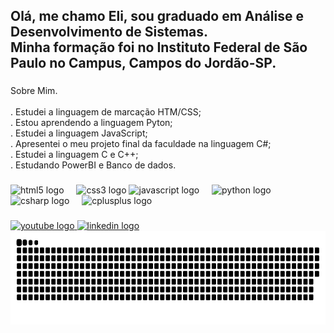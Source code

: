 <h2 align="left">Olá, me chamo Eli, sou graduado em Análise e Desenvolvimento de Sistemas.<br>Minha formação foi  no Instituto Federal de São Paulo no Campus, Campos do Jordão-SP.</h2>

###

<p align="left">Sobre Mim.<br><br>.  
  Estudei a linguagem de marcação HTM/CSS;<br>.
  Estou aprendendo a linguagem Pyton;<br>. 
  Estudei a linguagem JavaScript;<br>. 
  Apresentei o meu projeto final da faculdade na linguagem C#;<br>. 
  Estudei a linguagem C e C++;<br>. Estudando PowerBI e Banco de dados.</p>

###

<div align="left">
  <img src="https://cdn.jsdelivr.net/gh/devicons/devicon/icons/html5/html5-original.svg" height="30" alt="html5 logo"  />
  <img width="12" />
  <img src="https://cdn.jsdelivr.net/gh/devicons/devicon/icons/css3/css3-original.svg" height="30" alt="css3 logo"  /> 
  <img src="https://cdn.jsdelivr.net/gh/devicons/devicon/icons/javascript/javascript-original.svg" height="30" alt="javascript logo"  />
  <img width="12" />
  <img src="https://cdn.jsdelivr.net/gh/devicons/devicon/icons/python/python-original.svg" height="30" alt="python logo"  />
  <img width="12" />
  <img src="https://cdn.jsdelivr.net/gh/devicons/devicon/icons/csharp/csharp-original.svg" height="30" alt="csharp logo"  />
  <img width="12" />
  <img src="https://cdn.jsdelivr.net/gh/devicons/devicon/icons/cplusplus/cplusplus-original.svg" height="30" alt="cplusplus logo"  />
  <img width="12" />
 
</div>

###
<div align="left">
  <a href="https://www.youtube.com/channel/UCRoZkoOd4TOOqtsVYWYLHNg" target="_blank">
    <img src="https://img.shields.io/static/v1?message=Youtube&logo=youtube&label=&color=FF0000&logoColor=white&labelColor=&style=for-the-badge" height="35" alt="youtube logo"  />
  </a>
  <a href="https://www.linkedin.com/in/eli-reseda/" target="_blank">
    <img src="https://img.shields.io/static/v1?message=LinkedIn&logo=linkedin&label=&color=0077B5&logoColor=white&labelColor=&style=for-the-badge" height="35" alt="linkedin logo"  />
  </a>
</div>

<img align="right" height="150" src="https://raw.githubusercontent.com/Ereseda/Ereseda/main/snake%20(1).svg"  />

 <!--
<div align="center">
 
[![Top Langs](https://github-readme-stats.vercel.app/api/top-langs/?username=ereseda)](https://github.com/ereseda/github-readme-stats) 
[![Anurag's GitHub stats](https://github-readme-stats.vercel.app/api?username=ereseda)](https://github.com/ereseda/github-readme-stats)
</div>
-->



